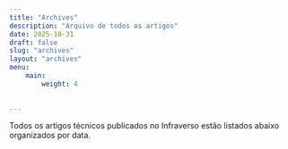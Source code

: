 ```yaml
---
title: "Archives"
description: "Arquivo de todos os artigos"
date: 2025-10-31
draft: false
slug: "archives"
layout: "archives"
menu:
    main:
        weight: 4
       
       
---
```


Todos os artigos técnicos publicados no Infraverso estão listados abaixo organizados por data.
